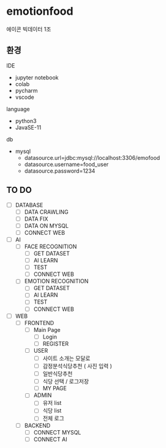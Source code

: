 # emotionfood

에이콘 빅데이터 1조

## 환경

IDE

-   jupyter notebook
-   colab
-   pycharm
-   vscode

language

-   python3
-   JavaSE-11

db

-   mysql
    -   datasource.url=jdbc:mysql://localhost:3306/emofood
    -   datasource.username=food_user
    -   datasource.password=1234

## TO DO

-   [ ] DATABASE
    -   [ ] DATA CRAWLING
    -   [ ] DATA FIX
    -   [ ] DATA ON MYSQL
    -   [ ] CONNECT WEB
-   [ ] AI
    -   [ ] FACE RECOGNITION
        -   [ ] GET DATASET
        -   [ ] AI LEARN
        -   [ ] TEST
        -   [ ] CONNECT WEB
    -   [ ] EMOTION RECOGNITION
        -   [ ] GET DATASET
        -   [ ] AI LEARN
        -   [ ] TEST
        -   [ ] CONNECT WEB
-   [ ] WEB
    -   [ ] FRONTEND
        -   [ ] Main Page
            -   [ ] Login
            -   [ ] REGISTER
        -   [ ] USER
            -   [ ] 사이트 소개는 모달로
            -   [ ] 감정분석식당추천 ( 사진 입력 )
            -   [ ] 일반식당추천
            -   [ ] 식당 선택 / 로그저장
            -   [ ] MY PAGE
        -   [ ] ADMIN
            -   [ ] 유저 list
            -   [ ] 식당 list
            -   [ ] 전체 로그
    -   [ ] BACKEND
        -   [ ] CONNECT MYSQL
        -   [ ] CONNECT AI
